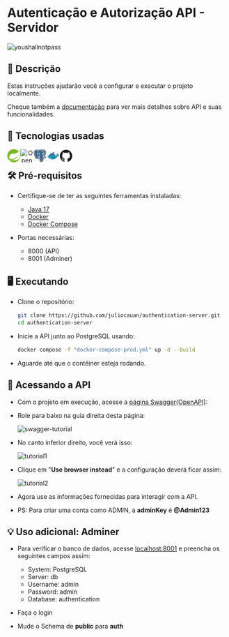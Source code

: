 # Autenticação e Autorização API - Servidor

![youshallnotpass](https://github.com/juliocauan/authentication-server/assets/84354526/e4d27e22-8a5f-4d74-aacc-b95119852c10)

## 📖  Descrição

Estas instruções ajudarão você a configurar e executar o projeto localmente.

Cheque também a [documentação](https://github.com/juliocauan/authentication-docs) para ver mais detalhes sobre API e suas funcionalidades.

## 📡 Tecnologias usadas 
<div align="center">
  <img align="left" alt="Spring" title="Spring" height="30" width="30" src="https://raw.githubusercontent.com/devicons/devicon/master/icons/spring/spring-original.svg">
  <img align="left" alt="OpenAPI (Swagger)" title="OpenAPI (Swagger)" height="30" width="30" src="https://avatars.githubusercontent.com/u/37325267?s=200&v=4">
  <img align="left" alt="Postgresql" title="Postgresql" height="30" width="30" src="https://raw.githubusercontent.com/devicons/devicon/master/icons/postgresql/postgresql-original.svg">
  <img align="left" alt="Docker" title="Docker" height="30" width="30" src="https://raw.githubusercontent.com/devicons/devicon/master/icons/docker/docker-original.svg">
  <img align="left" alt="GitHub Actions" title="GitHub Actions" height="30" width="30" src="https://raw.githubusercontent.com/devicons/devicon/master/icons/github/github-original.svg">
</div>
<br/>

## 🛠️ Pré-requisitos

- Certifique-se de ter as seguintes ferramentas instaladas:
  - [Java 17](https://www.oracle.com/java/technologies/javase/jdk17-archive-downloads.html)
  - [Docker](https://www.docker.com/get-started)
  - [Docker Compose](https://docs.docker.com/compose/install/)

- Portas necessárias:
  - 8000 (API)
  - 8001 (Adminer)

## 🖥 Executando

- Clone o repositório:

    ```bash
    git clone https://github.com/juliocauan/authentication-server.git
    cd authentication-server
    ```

- Inicie a API junto ao PostgreSQL usando:

    ```bash
    docker compose -f "docker-compose-prod.yml" up -d --build
    ```

- Aguarde até que o contêiner esteja rodando.

## 🚀 Acessando a API

- Com o projeto em execução, acesse a [página Swagger(OpenAPI)](https://app.swaggerhub.com/apis/juliocauan/authentication/1.5.x-oas3):

- Role para baixo na guia direita desta página:

  ![swagger-tutorial](https://github.com/juliocauan/authentication-server/assets/84354526/4ee04ce0-cff0-4df2-8924-8bf997aafb30)

- No canto inferior direito, você verá isso:

  ![tutorial1](https://github.com/juliocauan/authentication-server/assets/84354526/882ba442-ad23-4432-a6ca-c7cfd2cbca5c)

- Clique em "**Use browser instead**" e a configuração deverá ficar assim:

  ![tutorial2](https://github.com/juliocauan/authentication-server/assets/84354526/a90f5a2a-502e-4058-b6f5-92bbc66dddec)

- Agora use as informações fornecidas para interagir com a API.

- PS: Para criar uma conta como ADMIN, a **adminKey** é **@Admin123**

## 💡 **Uso adicional: Adminer**

- Para verificar o banco de dados, acesse [localhost:8001](http://localhost:8001) e preencha os seguintes campos assim:
  - System: PostgreSQL
  - Server: db
  - Username: admin
  - Password: admin
  - Database: authentication

- Faça o login
- Mude o Schema de **public** para **auth**
